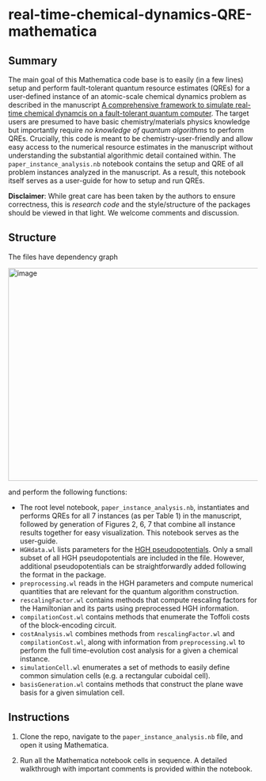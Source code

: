 # real-time-chemical-dynamics-QRE-mathematica

## Summary
The main goal of this Mathematica code base is to easily (in a few lines) setup and perform fault-tolerant quantum resource estimates (QREs)
for a user-defined instance of an atomic-scale chemical dynamics problem as described in the manuscript [A comprehensive framework to simulate real-time chemical dynamcis on a fault-tolerant quantum computer](https://arxiv.org/abs/2504.06348). The target users are presumed to have basic chemistry/materials physics knowledge but importantly require *no knowledge of quantum algorithms* to perform QREs. Crucially, this code is meant to be chemistry-user-friendly and allow easy access to the numerical resource estimates in the manuscript without understanding the substantial algorithmic detail contained within. The `paper_instance_analysis.nb` notebook contains the setup and QRE of all problem instances analyzed in the manuscript. As a result, this notebook itself serves as a user-guide for how to setup and run QREs.

**Disclaimer**: While great care has been taken by the authors to ensure correctness, this is *research code* and the style/structure of the packages should be viewed in that light. We welcome comments and discussion.

## Structure

The files have dependency graph

<img width="512" height="430" alt="image" src="https://github.com/user-attachments/assets/cefdf3e0-1574-4465-adbe-c0addf1542ad" />


and perform the following functions:
- The root level notebook, `paper_instance_analysis.nb`, instantiates and performs QREs for all 7 instances (as per Table 1) in the manuscript, followed by generation of Figures 2, 6, 7 that combine all instance results together for easy visualization. This notebook serves as the user-guide.
- `HGHdata.wl` lists parameters for the [HGH pseudopotentials](https://journals.aps.org/prb/abstract/10.1103/PhysRevB.58.3641). Only a small subset of all HGH pseudopotentials are included in the file. However, additional pseudopotentials can be straightforwardly added following the format in the package.
- `preprocessing.wl` reads in the HGH parameters and compute numerical quantities that are relevant for the quantum algorithm construction.
- `rescalingFactor.wl` contains methods that compute rescaling factors for the Hamiltonian and its parts using preprocessed HGH information.
- `compilationCost.wl` contains methods that enumerate the Toffoli costs of the block-encoding circuit.
- `costAnalysis.wl` combines methods from `rescalingFactor.wl` and `compilationCost.wl`, along with information from `preprocessing.wl` to perform the full time-evolution cost analysis for a given a chemical instance.
- `simulationCell.wl` enumerates a set of methods to easily define common simulation cells (e.g. a rectangular cuboidal cell).
- `basisGeneration.wl` contains methods that construct the plane wave basis for a given simulation cell.

## Instructions
1. Clone the repo, navigate to the `paper_instance_analysis.nb` file, and open it using Mathematica. 

2. Run all the Mathematica notebook cells in sequence. A detailed walkthrough with important comments is provided within the notebook.


